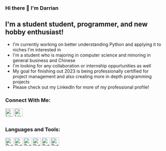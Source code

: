 ### Hi there 👋 I'm Darrian 

## I'm a student student, programmer, and new hobby enthusiast!
- I'm currently working on better understanding Python and applying it to niches I'm interested in
- I'm a student who is majoring in computer science and minoring in general business and Chinese
- I'm looking for any collaboration or internship oppurtunities as well
- My goal for finishing out 2023 is being professionally certified for project management and also creating more in depth programming projects
- Please check out my LinkedIn for more of my professional profile!

### Connect With Me:
[<img align = "left" alt = "LinkedIn" width = "26px" src = "https://cdn2.iconfinder.com/data/icons/social-media-applications/64/social_media_applications_14-linkedin-512.png"/>][linkedin]
[<img align = "left" alt = "LinkedIn" width = "26px" src = "https://cdn4.iconfinder.com/data/icons/logos-brands-in-colors/48/google-gmail-256.png"/>][gmail]

<br />
<br />

### Languages and Tools:
<img align = "left" alt = "Python" width = "26px" src = "https://cdn3.iconfinder.com/data/icons/logos-and-brands-adobe/512/267_Python-256.png"/>
<img align = "left" alt = "Python" width = "26px" src = "https://cdn0.iconfinder.com/data/icons/programming-1-1/32/Programming_C-3-256.png"/>
<img align = "left" alt = "Python" width = "26px" src = "https://cdn4.iconfinder.com/data/icons/logos-and-brands/512/181_Java_logo_logos-256.png"/>
<img align = "left" alt = "Python" width = "26px" src = "https://cdn1.iconfinder.com/data/icons/logotypes/32/badge-html-5-256.png"/>
<img align = "left" alt = "Python" width = "26px" src = "https://cdn1.iconfinder.com/data/icons/logotypes/32/badge-css-3-256.png"/>
<img align = "left" alt = "Python" width = "26px" src = "https://cdn2.iconfinder.com/data/icons/social-icons-33/128/Github-256.png"/>



[linkedin]: https://www.linkedin.com/in/darrianchen/
[gmail]: mailto:DCbankai888@gmail.com

